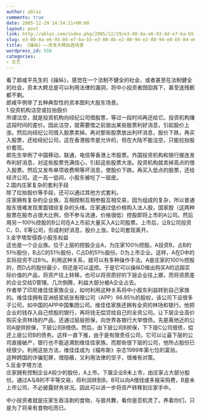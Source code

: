```yaml
---
author: abloz
comments: true
date: 2005-12-29 14:54:11+00:00
layout: post
link: http://abloz.com/index.php/2005/12/29/e3-80-8a-e6-93-8d-e7-ba-b5-e3-80-8b-e2-80-94-e2-80-94-e8-b5-84-e6-9c-ac-e5-a4-a7-e9-b3-84-e8-a1-80-e5-90-9e-e5-9c-ba-e6-99-af/
slug: e3-80-8a-e6-93-8d-e7-ba-b5-e3-80-8b-e2-80-94-e2-80-94-e8-b5-84-e6-9c-ac-e5-a4-a7-e9-b3-84-e8-a1-80-e5-90-9e-e5-9c-ba-e6-99-af
title: 《操纵》——资本大鳄血吞场景
wordpress_id: 558
categories:
- 文艺
---
```


看了郎咸平先生的《操纵》，感觉在一个法制不健全的社会，或者甚至在法制健全的社会，资本大鳄总是可以利用法律的漏洞，将中小投资者囫囵吞下，甚至连残骸都不剩。  
郎咸平例举了五种典型性的资本图利大股东场景。  
1.投资机构沽空或拉抬股价  
所谓沽空，就是投资机构向经纪公司借股票，等过一段时间再还给它。投资机构赚这段时间的差价。因此沽空，就需要借之前放出某些股票利好消息，引起股价上涨。然后向经纪公司借入股票卖掉。再对那些股票放出利坏消息，股价下跌，再买入股票，还给经纪公司。这在香港股市是允许的，但在大陆不能沽空，只能拉抬股价套现。  
郎先生举例了中国移动，联通，电信等香港上市股票。外国投资机构和银行接连发布利好消息，对这些股票充满信心，引起这些股票大涨。投资机构就卖掉高点的借入股票。然后又发布单项收费啊等坏消息，使股价下跌。再买入低点的股票，还给经济公司。这一高一低间，小股东被吃了一层皮。  
2.国内庄家复杂的套利手段  
除了拉抬股价等手段，还可以通过其他方式套利。  
庄家拥有复杂的企业族，互相控制互相参股互相交易，因为组成的复杂，所以普通股东很难发现里面错综复杂的头绪。庄家通过低价格购入法人股，国家股（这两种股票在股市占很大比例，但不参与流通，价格很低）控股即将上市的A公司。然后用另一100％控股的B公司在A上市前大量买入A公司股票。上市后，让B公司投资C，D，E等公司，形成利好消息，股价上涨。B公司套现离开。  
3.金字塔型侵吞小股东权益  
这也是一个企业族。位于上层的控股企业A，为庄家100％控股。A投资B，占B的51％股份，B占C的51％股份，C占D的51％股份。D为上市企业。这样，A在D中的实际投资不过8％。利用这种关系，就可以有多种操作手法。A是庄家的100％控股的，而D占的股份最少，但还是可以遥控。于是它可以操纵D做出购买A的远超实际价值的产品，将资产往上转移。也可以将资质好的下层企业往上挪，而将资质差的企业交给D管理。几次倒腾，利益大部分被A企业占去。  
作者举了印尼维佳佳家族企业，如何利用这种关系将中小股东利益转到自己家族的。维佳佳拥有亚洲纸浆纸张有限公司（APP）66.85％的股权，该公司下设很多子公司，如中国的APP中国集团公司。维佳佳家族还拥有全资的林场和银行。他把企业的钱存入自己控股的银行，再将钱无偿贷给自己的全资公司。让下层企业高价购买全资林场的产品。还通过层层担保，向世界各银行大举借债。先是离他近的公司A提供担保，下层公司B借债。然后，由下层公司B担保，下下层C公司借债，偿还上层公司B的债务。这样一直下推，由于是有限责任公司，它可以让最下层的公司直接破产，银行也不能追溯到维佳佳家族。而那些很下层的公司，他所占股份已经很少。利用这些方法，维佳佳成为《福布斯》杂志1999年第七位的富翁。  
这种跨国的诈骗犯罪，很隐蔽，又利用法律的空子，很难有对策。  
5.反金字塔方法  
庄家拥有控制企业A较少的股份，A上市。下属企业B未上市，由庄家占大部分股份。通过A与B的不平等交易，将利润转到B。B可以向A借钱或多报采购费，B是未上市公司，不必披露财务状况。因此可以进一步将资产转移到庄家手中。




中小投资者就是庄家生吞活剥的食物，与狼共舞，看你是否机灵了。养着你们，只是为了将来有食物吃而已。
